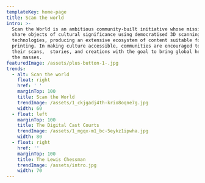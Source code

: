 ```yaml
---
templateKey: home-page
title: Scan the world
intro: >-
  Scan the World is an ambitious community-built initiative whose mission is to
  share objects of cultural significance using democratised 3D scanning
  technologies, producing an extensive ecosystem of content suitable for 3D
  printing. In making culture accessible, communities are encouraged to share
  their scans,  stories, and creations with the goal to bring global heritage to
  the masses.
featuredImage: /assets/plus-button-1-.jpg
trends:
  - alt: Scan the world
    float: right
    href: ' '
    marginTop: 100
    title: Scan the World
    trendImage: /assets/1_ckjgadj4th-krio8oqne7g.jpg
    width: 60
  - float: left
    marginTop: 100
    title: The Digital Cast Courts
    trendImage: /assets/1_mgqx-m1_bc-5eykz1ipwha.jpg
    width: 80
  - float: right
    href: ''
    marginTop: 100
    title: The Lewis Chessman
    trendImage: /assets/intro.jpg
    width: 70
---
```


